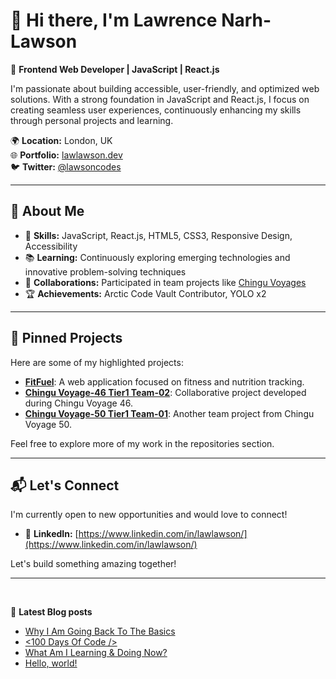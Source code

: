 # 👋 Hi there, I'm Lawrence Narh-Lawson

🎯 **Frontend Web Developer | JavaScript | React.js**

I'm passionate about building accessible, user-friendly, and optimized web solutions. With a strong foundation in JavaScript and React.js, I focus on creating seamless user experiences, continuously enhancing my skills through personal projects and learning.

🌍 **Location:** London, UK  
🌐 **Portfolio:** [lawlawson.dev](https://lawlawson.dev/)  
🐦 **Twitter:** [@lawsoncodes](https://twitter.com/lawsoncodes)

---

## 🚀 About Me

- 🔧 **Skills:** JavaScript, React.js, HTML5, CSS3, Responsive Design, Accessibility
- 📚 **Learning:** Continuously exploring emerging technologies and innovative problem-solving techniques
- 🤝 **Collaborations:** Participated in team projects like [Chingu Voyages](https://chingu.io/)
- 🏆 **Achievements:** Arctic Code Vault Contributor, YOLO x2

---

## 📌 Pinned Projects

Here are some of my highlighted projects:

- [**FitFuel**](https://github.com/lawlawson/fitfuel): A web application focused on fitness and nutrition tracking.
- [**Chingu Voyage-46 Tier1 Team-02**](https://github.com/chingu-voyages/v46-tier1-team-02): Collaborative project developed during Chingu Voyage 46.
- [**Chingu Voyage-50 Tier1 Team-01**](https://github.com/chingu-voyages/v50-tier1-team-01): Another team project from Chingu Voyage 50.

Feel free to explore more of my work in the repositories section.

---

## 📬 Let's Connect

I'm currently open to new opportunities and would love to connect!

- 💼 **LinkedIn:** [https://www.linkedin.com/in/lawlawson/](https://www.linkedin.com/in/lawlawson/)

Let's build something amazing together!

---

<br/>

📙 <strong>Latest Blog posts</strong>

<!-- BLOG-POST-LIST:START -->
- [Why I Am Going Back To The Basics](https://dev.to/lawlawson/why-i-am-going-back-to-the-basics-3ibc)
- [&lt;100 Days Of Code /&gt;](https://dev.to/lawlawson/100-days-of-code-43dj)
- [What Am I Learning &amp; Doing Now?](https://dev.to/lawlawson/what-am-i-learning-doing-now-3g11)
- [Hello, world!](https://dev.to/lawlawson/hello-world-215e)
<!-- BLOG-POST-LIST:END -->
